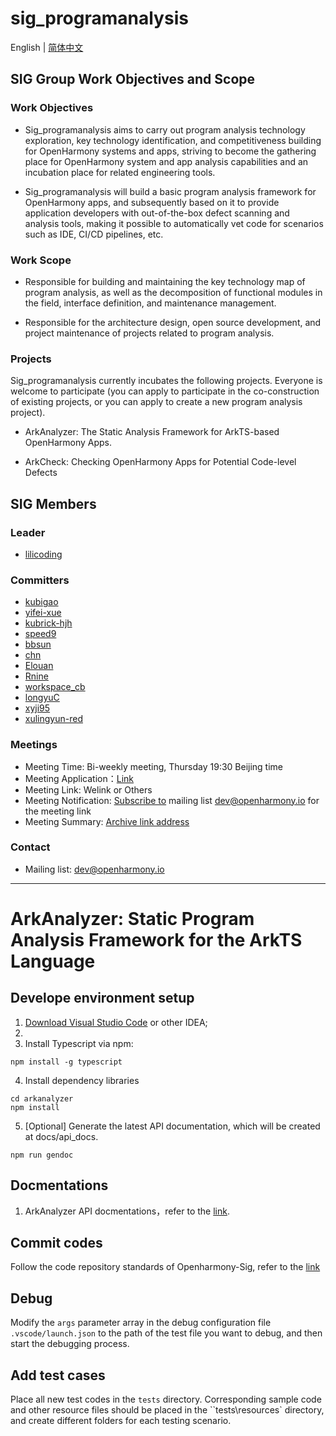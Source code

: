 # sig_programanalysis

English | [简体中文](./README.md)

## SIG Group Work Objectives and Scope

### Work Objectives

* Sig_programanalysis aims to carry out program analysis technology exploration, key technology identification, and competitiveness building for OpenHarmony systems and apps, striving to become the gathering place for OpenHarmony system and app analysis capabilities and an incubation place for related engineering tools.

* Sig_programanalysis will build a basic program analysis framework for OpenHarmony apps, and subsequently based on it to provide application developers with out-of-the-box defect scanning and analysis tools, making it possible to automatically vet code for scenarios such as IDE, CI/CD pipelines, etc.

### Work Scope

* Responsible for building and maintaining the key technology map of program analysis, as well as the decomposition of functional modules in the field, interface definition, and maintenance management.

* Responsible for the architecture design, open source development, and project maintenance of projects related to program analysis.


### Projects

Sig_programanalysis currently incubates the following projects. Everyone is welcome to participate (you can apply to participate in the co-construction of existing projects, or you can apply to create a new program analysis project).


* ArkAnalyzer:
The Static Analysis Framework for ArkTS-based OpenHarmony Apps.

* ArkCheck:
Checking OpenHarmony Apps for Potential Code-level Defects


## SIG Members


### Leader

- [lilicoding](https://gitee.com/lilicoding)


### Committers
- [kubigao](https://gitee.com/kubigao)
- [yifei-xue](https://gitee.com/yifei_xue)
- [kubrick-hjh](https://gitee.com/kubrick-hjh)
- [speed9](https://gitee.com/speeds)
- [bbsun](https://gitee.com/bbsun)
- [chn](https://gitee.com/chn)
- [Elouan](https://gitee.com/Elouan)
- [Rnine](https://gitee.com/Rnine)
- [workspace_cb](https://gitee.com/workspace_cb)
- [longyuC](https://gitee.com/longyuC)
- [xyji95](https://gitee.com/xyji95)
- [xulingyun-red](https://gitee.com/xulingyun-red)


### Meetings
 - Meeting Time: Bi-weekly meeting, Thursday 19:30 Beijing time
 - Meeting Application：[Link](https://shimo.im/forms/B1Awd60W7bU51g3m/fill)
 - Meeting Link: Welink or Others
 - Meeting Notification: [Subscribe to](https://lists.openatom.io/postorius/lists/dev.openharmony.io) mailing list dev@openharmony.io for the meeting link
 - Meeting Summary: [Archive link address](https://gitee.com/openharmony-sig/sig-content)

### Contact

- Mailing list: [dev@openharmony.io](https://lists.openatom.io/postorius/lists/dev@openharmony.io/)

*** 
# ArkAnalyzer: Static Program Analysis Framework for the ArkTS Language
## Develope environment setup
1. [Download Visual Studio Code](https://code.visualstudio.com/download) or other IDEA;
2. 
3. Install Typescript via npm: 
```shell
npm install -g typescript
```
4. Install dependency libraries
```shell
cd arkanalyzer
npm install
```
5. [Optional] Generate the latest API documentation, which will be created at docs/api_docs.
```shell
npm run gendoc
```

## Docmentations

1. ArkAnalyzer API docmentations，refer to the [link](https://gitcode.com/openharmony-sig/arkanalyzer/wiki/globals.md).

## Commit codes
Follow the code repository standards of Openharmony-Sig, refer to the [link](docs/HowToCreatePR.md#english)

## Debug
Modify the `args` parameter array in the debug configuration file `.vscode/launch.json` to the path of the test file you want to debug, and then start the debugging process.

## Add test cases
Place all new test codes in the `tests` directory. Corresponding sample code and other resource files should be placed in the ``tests\resources` directory, and create different folders for each testing scenario.